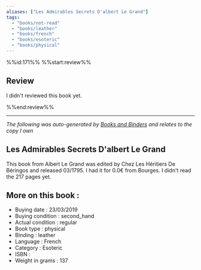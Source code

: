 ```yaml
---
aliases: ["Les Admirables Secrets D'albert Le Grand"] 
tags: 
  - "books/not-read" 
  - "books/leather" 
  - "books/french"
  - "books/esoteric"
  - "books/physical"
---
```

%%id:171%%
%%start:review%%
## Review
I didn't reviewed this book yet. 

%%end:review%%

---
_The following was auto-generated by [Books and Binders](Books%20and%20Binders.md) and relates to the copy I own_
## Les Admirables Secrets D'albert Le Grand
This book from Albert Le Grand was edited by Chez Les Héritiers De Béringos and released 03/1795. I had it for 0.0€ from Bourges. I didn't read the 217 pages yet.

## More on this book :
- Buying date : 23/03/2019
- Buying condition : second_hand
- Actual condition : regular
- Book type : physical
- Binding : leather
- Language : French
- Category : Esoteric
- ISBN : 
- Weight in grams : 137
